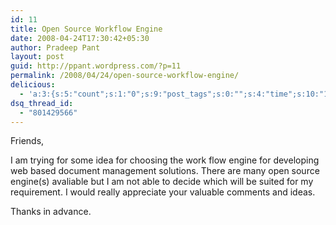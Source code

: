 ```yaml
---
id: 11
title: Open Source Workflow Engine
date: 2008-04-24T17:30:42+05:30
author: Pradeep Pant
layout: post
guid: http://ppant.wordpress.com/?p=11
permalink: /2008/04/24/open-source-workflow-engine/
delicious:
  - 'a:3:{s:5:"count";s:1:"0";s:9:"post_tags";s:0:"";s:4:"time";s:10:"1276954001";}'
dsq_thread_id:
  - "801429566"
---
```

Friends,

I am trying for some idea for choosing the work flow engine for developing web based document management solutions. There are many open source engine(s) avaliable but I am not able to decide which will be suited for my requirement. I would really appreciate your valuable comments and ideas.

Thanks in advance.

 